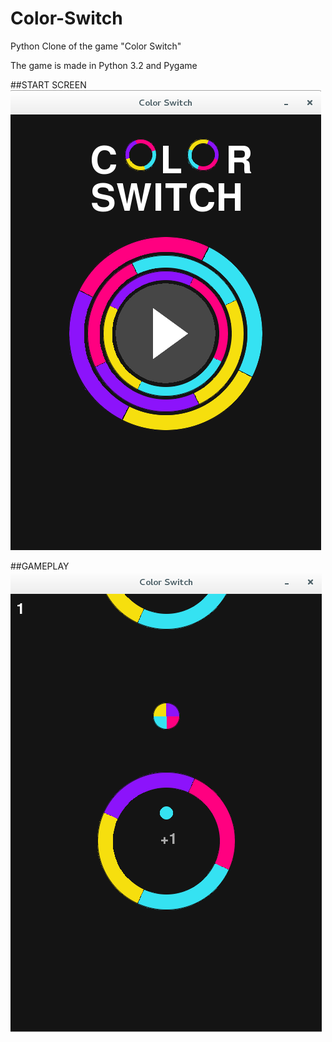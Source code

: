 # Color-Switch
Python Clone of the game "Color Switch"

The game is made in Python 3.2 and Pygame

##START SCREEN
![screen shot of title screen](SCREENSHOT_2.png)

##GAMEPLAY
![screen shot](SCREENSHOT_1.png)
